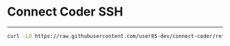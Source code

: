 # Connect Coder SSH
---
```bash
curl -LO https://raw.githubusercontent.com/user85-dev/connect-coder/refs/heads/main/connect_coder.sh; chmod a+x connect_coder.sh; connect_coder.sh
```
